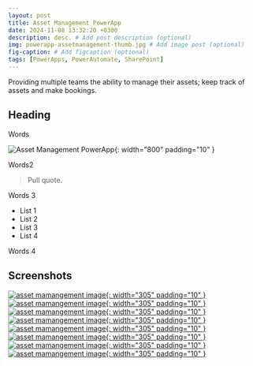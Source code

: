 ```yaml
---
layout: post
title: Asset Management PowerApp
date: 2024-11-08 13:32:20 +0300
description: desc. # Add post description (optional)
img: powerapp-assetmanagement-thumb.jpg # Add image post (optional)
fig-caption: # Add figcaption (optional)
tags: [PowerApps, PowerAutomate, SharePoint]
---
```

Providing multiple teams the ability to manage their assets; keep track of assets and make bookings.

## Heading
Words

![Asset Management PowerApp]({{site.baseurl}}/assets/img/powerapp-assetmanagement-2.png){: width="800" padding="10" }

Words2

>Pull quote.

Words 3

* List 1
* List 2
* List 3
* List 4

Words 4

## Screenshots

[![asset mamangement image]({{site.baseurl}}/assets/img/powerapp-assetmanagement-1.png){: width="305" padding="10" }]({{site.baseurl}}/assets/img/powerapp-assetmanagement-1.png)
[![asset mamangement image]({{site.baseurl}}/assets/img/powerapp-assetmanagement-2.png){: width="305" padding="10" }]({{site.baseurl}}/assets/img/powerapp-assetmanagement-2.png)
[![asset mamangement image]({{site.baseurl}}/assets/img/powerapp-assetmanagement-3.png){: width="305" padding="10" }]({{site.baseurl}}/assets/img/powerapp-assetmanagement-3.png)
[![asset mamangement image]({{site.baseurl}}/assets/img/powerapp-assetmanagement-4.png){: width="305" padding="10" }]({{site.baseurl}}/assets/img/powerapp-assetmanagement-4.png)
[![asset mamangement image]({{site.baseurl}}/assets/img/powerapp-assetmanagement-5.png){: width="305" padding="10" }]({{site.baseurl}}/assets/img/powerapp-assetmanagement-5.png)
[![asset mamangement image]({{site.baseurl}}/assets/img/powerapp-assetmanagement-6.png){: width="305" padding="10" }]({{site.baseurl}}/assets/img/powerapp-assetmanagement-6.png)
[![asset mamangement image]({{site.baseurl}}/assets/img/powerapp-assetmanagement-7.png){: width="305" padding="10" }]({{site.baseurl}}/assets/img/powerapp-assetmanagement-7.png)
[![asset mamangement image]({{site.baseurl}}/assets/img/powerapp-assetmanagement-8.png){: width="305" padding="10" }]({{site.baseurl}}/assets/img/powerapp-assetmanagement-8.png)